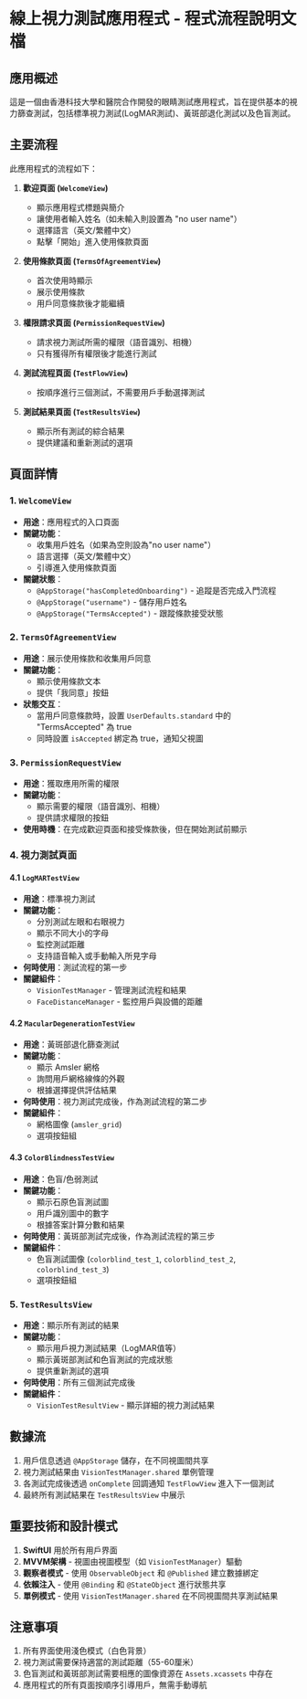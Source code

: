 # 線上視力測試應用程式 - 程式流程說明文檔

## 應用概述

這是一個由香港科技大學和醫院合作開發的眼睛測試應用程式，旨在提供基本的視力篩查測試，包括標準視力測試(LogMAR測試)、黃斑部退化測試以及色盲測試。

## 主要流程

此應用程式的流程如下：

1. **歡迎頁面 (`WelcomeView`)**
   - 顯示應用程式標題與簡介
   - 讓使用者輸入姓名（如未輸入則設置為 "no user name"）
   - 選擇語言（英文/繁體中文）
   - 點擊「開始」進入使用條款頁面

2. **使用條款頁面 (`TermsOfAgreementView`)**
   - 首次使用時顯示
   - 展示使用條款
   - 用戶同意條款後才能繼續

3. **權限請求頁面 (`PermissionRequestView`)**
   - 請求視力測試所需的權限（語音識別、相機）
   - 只有獲得所有權限後才能進行測試

4. **測試流程頁面 (`TestFlowView`)**
   - 按順序進行三個測試，不需要用戶手動選擇測試

5. **測試結果頁面 (`TestResultsView`)**
   - 顯示所有測試的綜合結果
   - 提供建議和重新測試的選項

## 頁面詳情

### 1. `WelcomeView`
- **用途**：應用程式的入口頁面
- **關鍵功能**：
  - 收集用戶姓名（如果為空則設為"no user name"）
  - 語言選擇（英文/繁體中文）
  - 引導進入使用條款頁面
- **關鍵狀態**：
  - `@AppStorage("hasCompletedOnboarding")` - 追蹤是否完成入門流程
  - `@AppStorage("username")` - 儲存用戶姓名
  - `@AppStorage("TermsAccepted")` - 跟蹤條款接受狀態

### 2. `TermsOfAgreementView`
- **用途**：展示使用條款和收集用戶同意
- **關鍵功能**：
  - 顯示使用條款文本
  - 提供「我同意」按鈕
- **狀態交互**：
  - 當用戶同意條款時，設置 `UserDefaults.standard` 中的 "TermsAccepted" 為 true
  - 同時設置 `isAccepted` 綁定為 true，通知父視圖

### 3. `PermissionRequestView`
- **用途**：獲取應用所需的權限
- **關鍵功能**：
  - 顯示需要的權限（語音識別、相機）
  - 提供請求權限的按鈕
- **使用時機**：在完成歡迎頁面和接受條款後，但在開始測試前顯示

### 4. 視力測試頁面

#### 4.1 `LogMARTestView`
- **用途**：標準視力測試
- **關鍵功能**：
  - 分別測試左眼和右眼視力
  - 顯示不同大小的字母
  - 監控測試距離
  - 支持語音輸入或手動輸入所見字母
- **何時使用**：測試流程的第一步
- **關鍵組件**：
  - `VisionTestManager` - 管理測試流程和結果
  - `FaceDistanceManager` - 監控用戶與設備的距離

#### 4.2 `MacularDegenerationTestView`
- **用途**：黃斑部退化篩查測試
- **關鍵功能**：
  - 顯示 Amsler 網格
  - 詢問用戶網格線條的外觀
  - 根據選擇提供評估結果
- **何時使用**：視力測試完成後，作為測試流程的第二步
- **關鍵組件**：
  - 網格圖像 (`amsler_grid`)
  - 選項按鈕組

#### 4.3 `ColorBlindnessTestView`
- **用途**：色盲/色弱測試
- **關鍵功能**：
  - 顯示石原色盲測試圖
  - 用戶識別圖中的數字
  - 根據答案計算分數和結果
- **何時使用**：黃斑部測試完成後，作為測試流程的第三步
- **關鍵組件**：
  - 色盲測試圖像 (`colorblind_test_1`, `colorblind_test_2`, `colorblind_test_3`)
  - 選項按鈕組

### 5. `TestResultsView`
- **用途**：顯示所有測試的結果
- **關鍵功能**：
  - 顯示用戶視力測試結果（LogMAR值等）
  - 顯示黃斑部測試和色盲測試的完成狀態
  - 提供重新測試的選項
- **何時使用**：所有三個測試完成後
- **關鍵組件**：
  - `VisionTestResultView` - 顯示詳細的視力測試結果

## 數據流

1. 用戶信息透過 `@AppStorage` 儲存，在不同視圖間共享
2. 視力測試結果由 `VisionTestManager.shared` 單例管理
3. 各測試完成後透過 `onComplete` 回調通知 `TestFlowView` 進入下一個測試
4. 最終所有測試結果在 `TestResultsView` 中展示

## 重要技術和設計模式

1. **SwiftUI** 用於所有用戶界面
2. **MVVM架構** - 視圖由視圖模型（如 `VisionTestManager`）驅動
3. **觀察者模式** - 使用 `ObservableObject` 和 `@Published` 建立數據綁定
4. **依賴注入** - 使用 `@Binding` 和 `@StateObject` 進行狀態共享
5. **單例模式** - 使用 `VisionTestManager.shared` 在不同視圖間共享測試結果

## 注意事項

1. 所有界面使用淺色模式（白色背景）
2. 視力測試需要保持適當的測試距離（55-60厘米）
3. 色盲測試和黃斑部測試需要相應的圖像資源在 `Assets.xcassets` 中存在
4. 應用程式的所有頁面按順序引導用戶，無需手動導航 